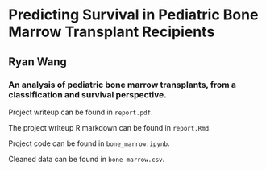 # Predicting Survival in Pediatric Bone Marrow Transplant Recipients
## Ryan Wang
### An analysis of pediatric bone marrow transplants, from a classification and survival perspective.

Project writeup can be found in `report.pdf`. 

The project writeup R markdown can be found in `report.Rmd`.

Project code can be found in `bone_marrow.ipynb`.

Cleaned data can be found in `bone-marrow.csv`.

